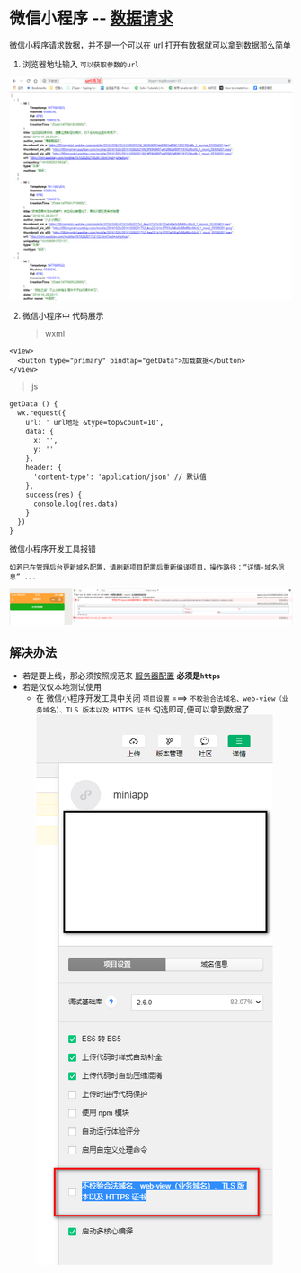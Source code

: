 # 微信小程序 -- [数据请求](https://developers.weixin.qq.com/miniprogram/dev/api/wx.request.html)

微信小程序请求数据，并不是一个可以在 url 打开有数据就可以拿到数据那么简单

1. 浏览器地址输入 `可以获取参数的url`

![浏览器数据请求](./images/request1.png)

2. 微信小程序中 代码展示
   > wxml

```
<view>
  <button type="primary" bindtap="getData">加载数据</button>
</view>
```

> js

```
getData () {
  wx.request({
    url: ' url地址 &type=top&count=10',
    data: {
      x: '',
      y: ''
    },
    header: {
      'content-type': 'application/json' // 默认值
    },
    success(res) {
      console.log(res.data)
    }
  })
}
```

微信小程序开发工具报错

```
如若已在管理后台更新域名配置，请刷新项目配置后重新编译项目，操作路径：“详情-域名信息” ...
```

![微信小程序报错](./images/request2.png)

## 解决办法

- 若是要上线，那必须按照规范来 [服务器配置](https://mp.weixin.qq.com/wxopen/devprofile?action=get_profile&token=571303259) **必须是`https`**
- 若是仅仅本地测试使用
  - 在 微信小程序开发工具中关闭 `项目设置` ===> `不校验合法域名、web-view（业务域名）、TLS 版本以及 HTTPS 证书` 勾选即可,便可以拿到数据了
    ![勾选](./images/request3.png)
